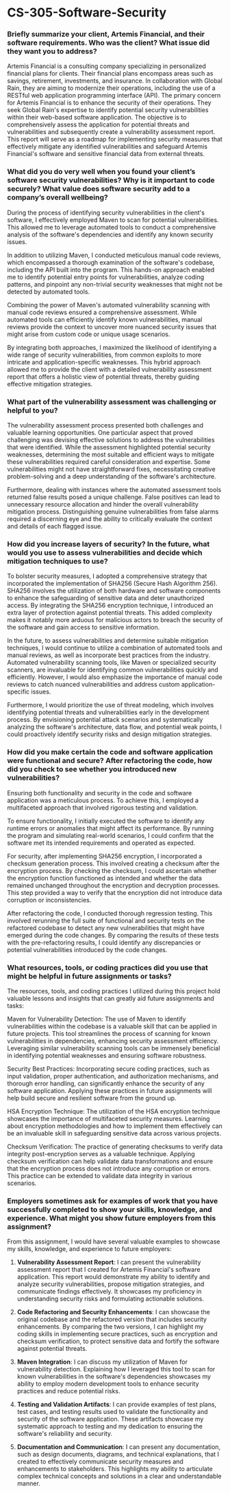 # CS-305-Software-Security

### Briefly summarize your client, Artemis Financial, and their software requirements. Who was the client? What issue did they want you to address?
Artemis Financial is a consulting company specializing in personalized financial plans for clients. Their financial plans encompass areas such as savings, retirement, investments, and insurance. In collaboration with Global Rain, they are aiming to modernize their operations, including the use of a RESTful web application programming interface (API). The primary concern for Artemis Financial is to enhance the security of their operations. They seek Global Rain's expertise to identify potential security vulnerabilities within their web-based software application. The objective is to comprehensively assess the application for potential threats and vulnerabilities and subsequently create a vulnerability assessment report. This report will serve as a roadmap for implementing security measures that effectively mitigate any identified vulnerabilities and safeguard Artemis Financial's software and sensitive financial data from external threats.

### What did you do very well when you found your client’s software security vulnerabilities? Why is it important to code securely? What value does software security add to a company’s overall wellbeing?
During the process of identifying security vulnerabilities in the client's software, I effectively employed Maven to scan for potential vulnerabilities. This allowed me to leverage automated tools to conduct a comprehensive analysis of the software's dependencies and identify any known security issues.

In addition to utilizing Maven, I conducted meticulous manual code reviews, which encompassed a thorough examination of the software's codebase, including the API built into the program. This hands-on approach enabled me to identify potential entry points for vulnerabilities, analyze coding patterns, and pinpoint any non-trivial security weaknesses that might not be detected by automated tools.

Combining the power of Maven's automated vulnerability scanning with manual code reviews ensured a comprehensive assessment. While automated tools can efficiently identify known vulnerabilities, manual reviews provide the context to uncover more nuanced security issues that might arise from custom code or unique usage scenarios.

By integrating both approaches, I maximized the likelihood of identifying a wide range of security vulnerabilities, from common exploits to more intricate and application-specific weaknesses. This hybrid approach allowed me to provide the client with a detailed vulnerability assessment report that offers a holistic view of potential threats, thereby guiding effective mitigation strategies.

### What part of the vulnerability assessment was challenging or helpful to you?
The vulnerability assessment process presented both challenges and valuable learning opportunities. One particular aspect that proved challenging was devising effective solutions to address the vulnerabilities that were identified. While the assessment highlighted potential security weaknesses, determining the most suitable and efficient ways to mitigate these vulnerabilities required careful consideration and expertise. Some vulnerabilities might not have straightforward fixes, necessitating creative problem-solving and a deep understanding of the software's architecture.

Furthermore, dealing with instances where the automated assessment tools returned false results posed a unique challenge. False positives can lead to unnecessary resource allocation and hinder the overall vulnerability mitigation process. Distinguishing genuine vulnerabilities from false alarms required a discerning eye and the ability to critically evaluate the context and details of each flagged issue.

### How did you increase layers of security? In the future, what would you use to assess vulnerabilities and decide which mitigation techniques to use?
To bolster security measures, I adopted a comprehensive strategy that incorporated the implementation of SHA256 (Secure Hash Algorithm 256). SHA256 involves the utilization of both hardware and software components to enhance the safeguarding of sensitive data and deter unauthorized access. By integrating the SHA256 encryption technique, I introduced an extra layer of protection against potential threats. This added complexity makes it notably more arduous for malicious actors to breach the security of the software and gain access to sensitive information.

In the future, to assess vulnerabilities and determine suitable mitigation techniques, I would continue to utilize a combination of automated tools and manual reviews, as well as incorporate best practices from the industry. Automated vulnerability scanning tools, like Maven or specialized security scanners, are invaluable for identifying common vulnerabilities quickly and efficiently. However, I would also emphasize the importance of manual code reviews to catch nuanced vulnerabilities and address custom application-specific issues.

Furthermore, I would prioritize the use of threat modeling, which involves identifying potential threats and vulnerabilities early in the development process. By envisioning potential attack scenarios and systematically analyzing the software's architecture, data flow, and potential weak points, I could proactively identify security risks and design mitigation strategies.

### How did you make certain the code and software application were functional and secure? After refactoring the code, how did you check to see whether you introduced new vulnerabilities?
Ensuring both functionality and security in the code and software application was a meticulous process. To achieve this, I employed a multifaceted approach that involved rigorous testing and validation.

To ensure functionality, I initially executed the software to identify any runtime errors or anomalies that might affect its performance. By running the program and simulating real-world scenarios, I could confirm that the software met its intended requirements and operated as expected.

For security, after implementing SHA256 encryption, I incorporated a checksum generation process. This involved creating a checksum after the encryption process. By checking the checksum, I could ascertain whether the encryption function functioned as intended and whether the data remained unchanged throughout the encryption and decryption processes. This step provided a way to verify that the encryption did not introduce data corruption or inconsistencies.

After refactoring the code, I conducted thorough regression testing. This involved rerunning the full suite of functional and security tests on the refactored codebase to detect any new vulnerabilities that might have emerged during the code changes. By comparing the results of these tests with the pre-refactoring results, I could identify any discrepancies or potential vulnerabilities introduced by the code changes.

### What resources, tools, or coding practices did you use that might be helpful in future assignments or tasks?
The resources, tools, and coding practices I utilized during this project hold valuable lessons and insights that can greatly aid future assignments and tasks:

Maven for Vulnerability Detection: The use of Maven to identify vulnerabilities within the codebase is a valuable skill that can be applied in future projects. This tool streamlines the process of scanning for known vulnerabilities in dependencies, enhancing security assessment efficiency. Leveraging similar vulnerability scanning tools can be immensely beneficial in identifying potential weaknesses and ensuring software robustness.

Security Best Practices: Incorporating secure coding practices, such as input validation, proper authentication, and authorization mechanisms, and thorough error handling, can significantly enhance the security of any software application. Applying these practices in future assignments will help build secure and resilient software from the ground up.

HSA Encryption Technique: The utilization of the HSA encryption technique showcases the importance of multifaceted security measures. Learning about encryption methodologies and how to implement them effectively can be an invaluable skill in safeguarding sensitive data across various projects.

Checksum Verification: The practice of generating checksums to verify data integrity post-encryption serves as a valuable technique. Applying checksum verification can help validate data transformations and ensure that the encryption process does not introduce any corruption or errors. This practice can be extended to validate data integrity in various scenarios.

### Employers sometimes ask for examples of work that you have successfully completed to show your skills, knowledge, and experience. What might you show future employers from this assignment?
From this assignment, I would have several valuable examples to showcase my skills, knowledge, and experience to future employers:

1. **Vulnerability Assessment Report**: I can present the vulnerability assessment report that I created for Artemis Financial's software application. This report would demonstrate my ability to identify and analyze security vulnerabilities, propose mitigation strategies, and communicate findings effectively. It showcases my proficiency in understanding security risks and formulating actionable solutions.

2. **Code Refactoring and Security Enhancements**: I can showcase the original codebase and the refactored version that includes security enhancements. By comparing the two versions, I can highlight my coding skills in implementing secure practices, such as encryption and checksum verification, to protect sensitive data and fortify the software against potential threats.

3. **Maven Integration**: I can discuss my utilization of Maven for vulnerability detection. Explaining how I leveraged this tool to scan for known vulnerabilities in the software's dependencies showcases my ability to employ modern development tools to enhance security practices and reduce potential risks.

5. **Testing and Validation Artifacts**: I can provide examples of test plans, test cases, and testing results used to validate the functionality and security of the software application. These artifacts showcase my systematic approach to testing and my dedication to ensuring the software's reliability and security.

6. **Documentation and Communication**: I can present any documentation, such as design documents, diagrams, and technical explanations, that I created to effectively communicate security measures and enhancements to stakeholders. This highlights my ability to articulate complex technical concepts and solutions in a clear and understandable manner.
